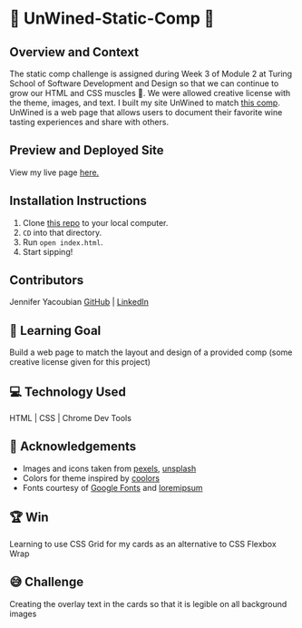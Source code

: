 # 🍷 UnWined-Static-Comp 🍷

## Overview and Context
The static comp challenge is assigned during Week 3 of Module 2 at Turing School of Software Development and Design so that we can continue to grow our HTML and CSS muscles 💪. We were allowed creative license with the theme, images, and text. I built my site UnWined to match [this comp](https://frontend.turing.edu/assets/images/static-comp-challenge-2.jpg). UnWined is a web page that allows users to document their favorite wine tasting experiences and share with others.

## Preview and Deployed Site
View my live page [here.](https://jmyacobn.github.io/UnWined-Static-Comp/)

## Installation Instructions
1. Clone [this repo](https://github.com/jmyacobn/UnWined-Static-Comp) to your local computer.
2. `CD` into that directory.
4. Run `open index.html`.
5. Start sipping!

## Contributors
Jennifer Yacoubian [GitHub](https://github.com/jmyacobn) | [LinkedIn](https://www.linkedin.com/in/jennifer-yacoubian/)

## 🎯 Learning Goal
Build a web page to match the layout and design of a provided comp (some creative license given for this project)

## 💻 Technology Used
HTML | CSS | Chrome Dev Tools

## 📣 Acknowledgements
- Images and icons taken from [pexels](https://www.pexels.com/), [unsplash](https://unsplash.com/)
- Colors for theme inspired by [coolors](https://coolors.co/)
- Fonts courtesy of [Google Fonts](https://fonts.google.com/) and [loremipsum](https://loremipsum.io/ultimate-list-of-lorem-ipsum-generators/)

## 🏆 Win
Learning to use CSS Grid for my cards as an alternative to CSS Flexbox Wrap

## 😅 Challenge
Creating the overlay text in the cards so that it is legible on all background images

